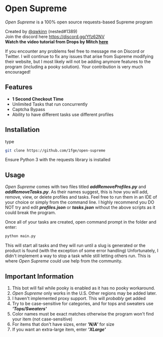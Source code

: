 # Open Supreme
*Open Supreme* is a 100% open source requests-based Supreme program  

Created by [@qwkinn](https://twitter.com/qwkinn) (nested#1389)  
Join the discord here https://discord.gg/Yfz62NV  
**Watch the video tutorial from Drops by Mitch [here](https://www.youtube.com/watch?v=aNO_1Oxs0RY)**  

If you encounter any problems feel free to message me on Discord or Twitter. I will continue to fix any issues that arise from Supreme modifying their website, but I most likely will not be adding anymore features to the program (including a pooky solution). Your contribution is very much encouraged! 

## Features
* **1 Second Checkout Time**  
* Unlimited Tasks that run concurrently
* Captcha Bypass    
* Ability to have different tasks use different profiles

## Installation
type 
```bash
git clone https://github.com/1fge/open-supreme
```
Ensure Python 3 with the requests library is installed 
  

## Usage 
*Open Supreme* comes with two files titled ***addRemoveProfiles.py*** and ***addRemoveTasks.py***. As their names suggest, this is how you will add, remove, view, or delete profiles and tasks. Feel free to run them in an IDE of your choice or simply from the command line. I highly recommend you DO NOT try and edit  ***profiles.json*** or ***tasks.json*** without the above scripts as it could break the program.

Once all of your tasks are created, open command prompt in the folder and enter:
```bash
python main.py
```
This will start all tasks and they will run until a slug is generated or the product is found (with the exception of some error handling) Unfortunately, I didn't implement a way to stop a task while still letting others run. This is where *Open Supreme* could use help from the community.  

## Important Information 
1. This bot will fail while pooky is enabled as it has no pooky workaround.
2. *Open Supreme* only works in the U.S. Other regions may be added later. 
3. I haven't implemented proxy support. This will *probably* get added
4. Try to be case-sensitive for categories, and for tops and sweaters use ***'Tops/Sweaters'***
5. Color names must be exact matches otherwise the program won't find your item (not case-sensitive)
6. For items that don't have sizes, enter ***'N/A'*** for size
7. If you want an extra-large item, enter ***'XLarge'***
